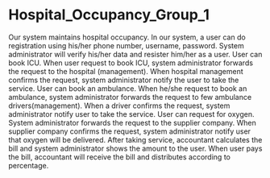 # Hospital_Occupancy_Group_1

Our system maintains hospital occupancy. In our system, a user can do registration using his/her phone number, username, password. System administrator will verify his/her data and resister him/her as a user. User can book ICU. When user request to book ICU, system administrator forwards the request to the hospital (management). When hospital management confirms the request, system administrator notify the user to take the service. User can book an ambulance. When he/she request to book an ambulance, system administrator forwards the request to few ambulance drivers(management). When a driver confirms the request, system administrator notify user to take the service. User can request for oxygen. System administrator forwards the request to the supplier company. When supplier company confirms the request, system administrator notify user that oxygen will be delivered. After taking service, accountant calculates the bill and system administrator shows the amount to the user. When user pays the bill, accountant will receive the bill and distributes according to percentage.
